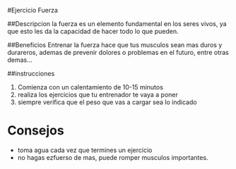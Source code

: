 #Ejercicio Fuerza

##Descripcion
la fuerza es un elemento fundamental en los seres vivos, ya que esto les da la capacidad de hacer todo lo que pueden.

##Beneficios
Entrenar la fuerza hace que tus musculos sean mas duros y durareros, ademas de prevenir dolores o problemas en el futuro, entre otras demas...

##instrucciones
1. Comienza con un calentamiento de 10-15 minutos
2. realiza los ejercicios que tu entrenador te vaya a poner
3. siempre verifica que el peso que vas a cargar sea lo indicado

# Consejos
- toma agua cada vez que termines un ejercicio
- no hagas ezfuerso de mas, puede romper musculos importantes.

